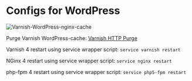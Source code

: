 # Configs for WordPress

![Varnish-WordPress-nginx-cache](https://i.imgur.com/wwVBB1q.png)

Purge Varnish WordPress-cache: [Varnish HTTP Purge](https://wordpress.org/plugins/varnish-http-purge/)

Varnish 4 restart using service wrapper script: `service varnish restart`

NGinx 4 restart using service wrapper script: `service nginx restart`

php-fpm 4 restart using service wrapper script: `service php5-fpm restart`